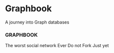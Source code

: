 # Graphbook
A journey into Graph databases
### GRAPHBOOK
The worst social network Ever 
Do not Fork Just yet
